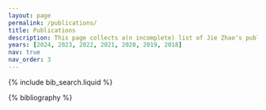 ```yaml
---
layout: page
permalink: /publications/
title: Publications
description: This page collects a(n incomplete) list of Jie Zhao's publications. Posters and workshp papers without formal proceedings are not recorded. More information is available at <a href='https://scholar.google.com/citations?hl=en&user=9EIFPO4AAAAJ'>Google Scholar</a> and <a href='https://dblp.org/pid/23/3168-2'>dblp</a>.
years: [2024, 2023, 2022, 2021, 2020, 2019, 2018]
nav: true
nav_order: 3
---
```


<!-- _pages/publications.md -->

<!-- Bibsearch Feature -->

{% include bib_search.liquid %}

<div class="publications">

{% bibliography %}

</div>
